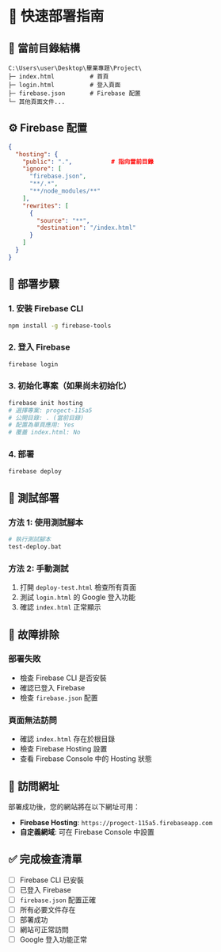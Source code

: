 # 🚀 快速部署指南

## 📁 當前目錄結構
```
C:\Users\user\Desktop\畢業專題\Project\
├─ index.html          # 首頁
├─ login.html          # 登入頁面
├─ firebase.json       # Firebase 配置
└─ 其他頁面文件...
```

## ⚙️ Firebase 配置
```json
{
  "hosting": {
    "public": ".",           # 指向當前目錄
    "ignore": [
      "firebase.json",
      "**/.*",
      "**/node_modules/**"
    ],
    "rewrites": [
      {
        "source": "**",
        "destination": "/index.html"
      }
    ]
  }
}
```

## 🚀 部署步驟

### 1. 安裝 Firebase CLI
```bash
npm install -g firebase-tools
```

### 2. 登入 Firebase
```bash
firebase login
```

### 3. 初始化專案（如果尚未初始化）
```bash
firebase init hosting
# 選擇專案: progect-115a5
# 公開目錄: . (當前目錄)
# 配置為單頁應用: Yes
# 覆蓋 index.html: No
```

### 4. 部署
```bash
firebase deploy
```

## 🧪 測試部署

### 方法 1: 使用測試腳本
```bash
# 執行測試腳本
test-deploy.bat
```

### 方法 2: 手動測試
1. 打開 `deploy-test.html` 檢查所有頁面
2. 測試 `login.html` 的 Google 登入功能
3. 確認 `index.html` 正常顯示

## 🔧 故障排除

### 部署失敗
- 檢查 Firebase CLI 是否安裝
- 確認已登入 Firebase
- 檢查 `firebase.json` 配置

### 頁面無法訪問
- 確認 `index.html` 存在於根目錄
- 檢查 Firebase Hosting 設置
- 查看 Firebase Console 中的 Hosting 狀態

## 📱 訪問網址
部署成功後，您的網站將在以下網址可用：
- **Firebase Hosting**: `https://progect-115a5.firebaseapp.com`
- **自定義網域**: 可在 Firebase Console 中設置

## ✅ 完成檢查清單
- [ ] Firebase CLI 已安裝
- [ ] 已登入 Firebase
- [ ] `firebase.json` 配置正確
- [ ] 所有必要文件存在
- [ ] 部署成功
- [ ] 網站可正常訪問
- [ ] Google 登入功能正常
